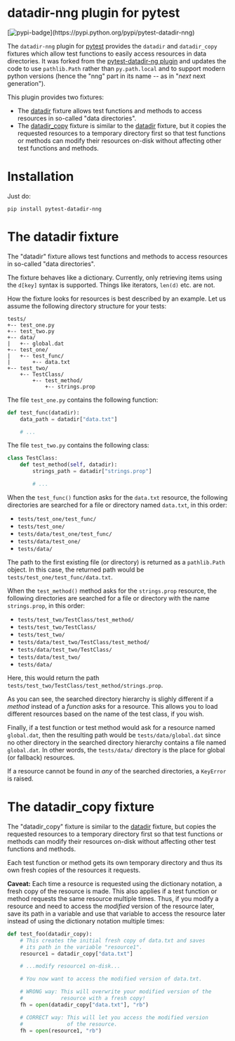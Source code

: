 # datadir-nng plugin for pytest

[![pypi-badge](https://img.shields.io/pypi/v/pytest-datadir-nng.svg?)](https://pypi.python.org/pypi/pytest-datadir-nng)

The `datadir-nng` plugin for [pytest](http://pytest.org/) provides the
`datadir` and `datadir_copy` fixtures which allow test functions to
easily access resources in data directories. It was forked from the
[pytest-datadir-ng plugin](https://github.com/Tblue/pytest-datadir-ng)
and updates the code to use `pathlib.Path` rather than `py.path.local`
and to support modern python versions (hence the \"nng\" part in its name 
\-- as in \"*next* next generation\").

This plugin provides two fixtures:

-   The [datadir](#datadir) fixture allows test functions and methods to
    access resources in so-called \"data directories\".
-   The [datadir_copy](#datadir_copy) fixture is similar to the
    [datadir](#datadir) fixture, but it copies the requested resources
    to a temporary directory first so that test functions or methods can
    modify their resources on-disk without affecting other test
    functions and methods.

# Installation

Just do:

    pip install pytest-datadir-nng

# The datadir fixture

The \"datadir\" fixture allows test functions and methods to access
resources in so-called \"data directories\".

The fixture behaves like a dictionary. Currently, only retrieving items
using the `d[key]` syntax is supported. Things like iterators, `len(d)`
etc. are not.

How the fixture looks for resources is best described by an example. Let
us assume the following directory structure for your tests:

    tests/
    +-- test_one.py
    +-- test_two.py
    +-- data/
    |   +-- global.dat
    +-- test_one/
    |   +-- test_func/
    |       +-- data.txt
    +-- test_two/
        +-- TestClass/
            +-- test_method/
                +-- strings.prop

The file `test_one.py` contains the following function:

``` python
def test_func(datadir):
    data_path = datadir["data.txt"]

    # ...
```

The file `test_two.py` contains the following class:

``` python
class TestClass:
    def test_method(self, datadir):
        strings_path = datadir["strings.prop"]

        # ...
```

When the `test_func()` function asks for the `data.txt` resource, the
following directories are searched for a file or directory named
`data.txt`, in this order:

-   `tests/test_one/test_func/`
-   `tests/test_one/`
-   `tests/data/test_one/test_func/`
-   `tests/data/test_one/`
-   `tests/data/`

The path to the first existing file (or directory) is returned as a
`pathlib.Path` object. In this case, the returned path would be
`tests/test_one/test_func/data.txt`.

When the `test_method()` method asks for the `strings.prop` resource,
the following directories are searched for a file or directory with the
name `strings.prop`, in this order:

-   `tests/test_two/TestClass/test_method/`
-   `tests/test_two/TestClass/`
-   `tests/test_two/`
-   `tests/data/test_two/TestClass/test_method/`
-   `tests/data/test_two/TestClass/`
-   `tests/data/test_two/`
-   `tests/data/`

Here, this would return the path
`tests/test_two/TestClass/test_method/strings.prop`.

As you can see, the searched directory hierarchy is slighly different if
a *method* instead of a *function* asks for a resource. This allows you
to load different resources based on the name of the test class, if you
wish.

Finally, if a test function or test method would ask for a resource
named `global.dat`, then the resulting path would be
`tests/data/global.dat` since no other directory in the searched
directory hierarchy contains a file named `global.dat`. In other words,
the `tests/data/` directory is the place for global (or fallback)
resources.

If a resource cannot be found in *any* of the searched directories, a
`KeyError` is raised.

# The datadir_copy fixture

The \"datadir_copy\" fixture is similar to the [datadir](#datadir)
fixture, but copies the requested resources to a temporary directory
first so that test functions or methods can modify their resources
on-disk without affecting other test functions and methods.

Each test function or method gets its own temporary directory and thus
its own fresh copies of the resources it requests.

**Caveat:** Each time a resource is requested using the dictionary
notation, a fresh copy of the resource is made. This also applies if a
test function or method requests the same resource multiple times. Thus,
if you modify a resource and need to access the *modified* version of
the resource later, save its path in a variable and use that variable to
access the resource later instead of using the dictionary notation
multiple times:

``` python
def test_foo(datadir_copy):
    # This creates the initial fresh copy of data.txt and saves
    # its path in the variable "resource1".
    resource1 = datadir_copy["data.txt"]

    # ...modify resource1 on-disk...

    # You now want to access the modified version of data.txt.

    # WRONG way: This will overwrite your modified version of the
    #            resource with a fresh copy!
    fh = open(datadir_copy["data.txt"], "rb")

    # CORRECT way: This will let you access the modified version
    #              of the resource.
    fh = open(resource1, "rb")
```
